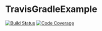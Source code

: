 # TravisGradleExample

[![Build Status](https://travis-ci.org/doctorjo/travis-ci-tutorial-java.svg?branch=master)](https://travis-ci.org/doctorjo/travis-ci-tutorial-java)
[![Code Coverage](https://codecov.io/github/doctorjo/travis-ci-tutorial-java/coverage.svg)](https://codecov.io/gh/doctorjo/travis-ci-tutorial-java)
